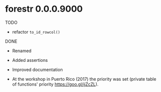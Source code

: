 # forestr 0.0.0.9000

TODO

* refactor `to_id_rowcol()`




DONE

* Renamed
* Added assertions
* Improved documentation

* At the workshop in Puerto Rico (2017) the priority was set (private table of functions' priority https://goo.gl/ijZcZL).




